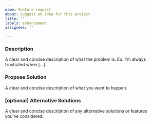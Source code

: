 ```yaml
---
name: Feature request
about: Suggest an idea for this project
title: ''
labels: enhancement
assignees: ''

---
```


### Description
A clear and concise description of what the problem is. Ex. I'm always frustrated when [...]

### Propose Solution
A clear and concise description of what you want to happen.

### [optional] Alternative Solutions
A clear and concise description of any alternative solutions or features you've considered.
